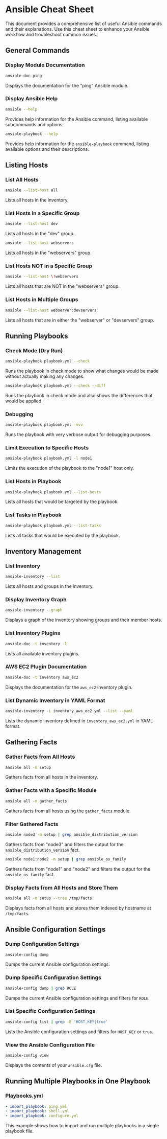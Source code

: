 # Ansible Cheat Sheet

This document provides a comprehensive list of useful Ansible commands and their explanations. Use this cheat sheet to enhance your Ansible workflow and troubleshoot common issues.

## General Commands
### Display Module Documentation

```bash
ansible-doc ping
```

Displays the documentation for the "ping" Ansible module.

### Display Ansible Help

```bash
ansible --help
```
Provides help information for the Ansible command, listing available subcommands and options.

```bash
ansible-playbook --help
```
Provides help information for the `ansible-playbook` command, listing available options and their descriptions.

## Listing Hosts
### List All Hosts
```bash
ansible --list-host all
```
Lists all hosts in the inventory.

### List Hosts in a Specific Group

```bash
ansible --list-host dev
```
Lists all hosts in the "dev" group.

```bash
ansible --list-host webservers
```
Lists all hosts in the "webservers" group.

### List Hosts NOT in a Specific Group
```bash
ansible --list-host \!webservers
```
Lists all hosts that are NOT in the "webservers" group.

### List Hosts in Multiple Groups

```bash
ansible --list-host webserver:devservers
```
Lists all hosts that are in either the "webserver" or "devservers" group.

## Running Playbooks
### Check Mode (Dry Run)

```bash
ansible-playbook playbook.yml --check
```
Runs the playbook in check mode to show what changes would be made without actually making any changes.

```bash
ansible-playbook playbook.yml --check --diff
```
Runs the playbook in check mode and also shows the differences that would be applied.

### Debugging
```bash
ansible-playbook playbook.yml -vvv
```
Runs the playbook with very verbose output for debugging purposes.

### Limit Execution to Specific Hosts
```bash
ansible-playbook playbook.yml -l node1
```
Limits the execution of the playbook to the "node1" host only.

### List Hosts in Playbook
```bash
ansible-playbook playbook.yml --list-hosts
```
Lists all hosts that would be targeted by the playbook.

### List Tasks in Playbook
```bash
ansible-playbook playbook.yml --list-tasks
```
Lists all tasks that would be executed by the playbook.

## Inventory Management
### List Inventory
```bash
ansible-inventory --list
```
Lists all hosts and groups in the inventory.

### Display Inventory Graph
```bash
ansible-inventory --graph
```
Displays a graph of the inventory showing groups and their member hosts.

### List Inventory Plugins
```bash
ansible-doc -t inventory -l
```
Lists all available inventory plugins.

### AWS EC2 Plugin Documentation
```bash
ansible-doc -t inventory aws_ec2
```
Displays the documentation for the `aws_ec2` inventory plugin.

### List Dynamic Inventory in YAML Format
```bash
ansible-inventory -i inventory_aws_ec2.yml --list --yaml
```
Lists the dynamic inventory defined in `inventory_aws_ec2.yml` in YAML format.

## Gathering Facts
### Gather Facts from All Hosts
```bash
ansible all -m setup
```
Gathers facts from all hosts in the inventory.

### Gather Facts with a Specific Module
```bash
ansible all -m gather_facts
```
Gathers facts from all hosts using the `gather_facts` module.

### Filter Gathered Facts
```bash
ansible node3 -m setup | grep ansible_distribution_version
```
Gathers facts from "node3" and filters the output for the `ansible_distribution_version` fact.

```bash
ansible node1:node2 -m setup | grep ansible_os_family
```
Gathers facts from "node1" and "node2" and filters the output for the `ansible_os_family` fact.

### Display Facts from All Hosts and Store Them
```bash
ansible all -m setup --tree /tmp/facts
```
Displays facts from all hosts and stores them indexed by hostname at `/tmp/facts`.

## Ansible Configuration Settings
### Dump Configuration Settings
```bash
ansible-config dump
```
Dumps the current Ansible configuration settings.

### Dump Specific Configuration Settings
```bash
ansible-config dump | grep ROLE
```
Dumps the current Ansible configuration settings and filters for `ROLE`.

### List Specific Configuration Settings
```bash
ansible-config list | grep -E 'HOST_KEY|true'
```
Lists the Ansible configuration settings and filters for `HOST_KEY` or `true`.

### View the Ansible Configuration File
```bash
ansible-config view
```

Displays the contents of your `ansible.cfg` file.

## Running Multiple Playbooks in One Playbook
### Playbooks.yml
```yaml
- import_playbook: ping.yml
- import_playbook: shell.yml
- import_playbook: configure.yml
```
This example shows how to import and run multiple playbooks in a single playbook file.
